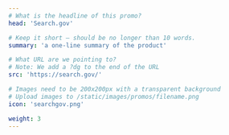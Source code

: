 ```yaml
---
# What is the headline of this promo?
head: 'Search.gov'

# Keep it short — should be no longer than 10 words.
summary: 'a one-line summary of the product'

# What URL are we pointing to?
# Note: We add a ?dg to the end of the URL
src: 'https://search.gov/'

# Images need to be 200x200px with a transparent background
# Upload images to /static/images/promos/filename.png
icon: 'searchgov.png'

weight: 3
---
```

